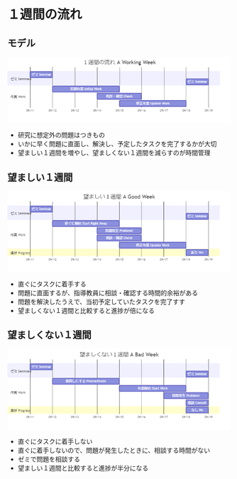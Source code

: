 # １週間の流れ

## モデル

![](a-week.png)

- 研究に想定外の問題はつきもの
- いかに早く問題に直面し、解決し、予定したタスクを完了するかが大切
- 望ましい１週間を増やし、望ましくない１週間を減らすのが時間管理

## 望ましい１週間

![](a-good-week.png)

- 直ぐにタスクに着手する
- 問題に直面するが、指導教員に相談・確認する時間的余裕がある
- 問題を解決したうえで、当初予定していたタスクを完了すす
- 望ましくない１週間と比較すると進捗が倍になる

## 望ましくない１週間

![](a-bad-week.png)

- 直ぐにタスクに着手しない
- 直ぐに着手しないので、問題が発生したときに、相談する時間がない
- ゼミで問題を相談する
- 望ましい１週間と比較すると進捗が半分になる
